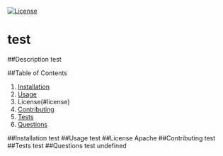 [![License](https://img.shields.io/badge/License-Apache%202.0-blue.svg)](https://opensource.org/licenses/Apache-2.0)
  # test

  ##Description
  test

  ##Table of Contents
  1. [Installation](#installation)
  1. [Usage](#usage)
  1. License(#license)
  1. [Contributing](#contributing)
  1. [Tests](#tests)
  1. [Questions](#questions)
<a name="installation">
  ##Installation
</a>
  test
<a name="usage">
  ##Usage
</a>
  test
<a name="license">
  ##License
</a>
  Apache
<a name="contributing">
  ##Contributing
  test
</a>
<a name="tests">
  ##Tests
</a>
  test
<a name="questions">
  ##Questions
</a>
  test
  undefined
